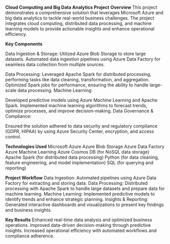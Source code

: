 **Cloud Computing and Big Data Analytics Project**
**Overview**
This project demonstrates a comprehensive solution that leverages Microsoft Azure and big data analytics to tackle real-world business challenges. The project integrates cloud computing, distributed data processing, and machine learning models to provide actionable insights and enhance operational efficiency.

**Key Components**

Data Ingestion & Storage:
Utilized Azure Blob Storage to store large datasets.
Automated data ingestion pipelines using Azure Data Factory for seamless data collection from multiple sources.

Data Processing:
Leveraged Apache Spark for distributed processing, performing tasks like data cleaning, transformation, and aggregation.
Optimized Spark jobs for performance, ensuring the ability to handle large-scale data processing.
Machine Learning:

Developed predictive models using Azure Machine Learning and Apache Spark.
Implemented machine learning algorithms to forecast trends, optimize processes, and improve decision-making.
Data Governance & Compliance:

Ensured the solution adhered to data security and regulatory compliance (GDPR, HIPAA) by using Azure Security Center, encryption, and access control.

**Technologies Used**
Microsoft Azure
Azure Blob Storage
Azure Data Factory
Azure Machine Learning
Azure Cosmos DB (for NoSQL data storage)
Apache Spark (for distributed data processing)
Python (for data cleaning, feature engineering, and model implementation)
SQL (for querying and reporting)

**Project Workflow**
Data Ingestion: Automated pipelines using Azure Data Factory for extracting and storing data.
Data Processing: Distributed processing with Apache Spark to handle large datasets and prepare data for machine learning.
Machine Learning: Implemented predictive models to identify trends and enhance strategic planning.
Insights & Reporting: Generated interactive dashboards and visualizations to present key findings and business insights.

**Key Results**
Enhanced real-time data analysis and optimized business operations.
Improved data-driven decision-making through predictive insights.
Increased operational efficiency with automated workflows and compliance adherence.
